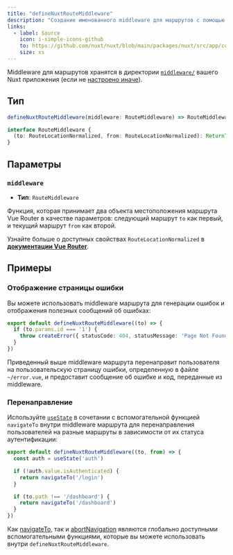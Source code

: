 ```yaml
---
title: "defineNuxtRouteMiddleware"
description: "Создание именованного middleware для маршрутов с помощью функции-помощника defineNuxtRouteMiddleware."
links:
  - label: Source
    icon: i-simple-icons-github
    to: https://github.com/nuxt/nuxt/blob/main/packages/nuxt/src/app/composables/router.ts
    size: xs
---
```


Middleware для маршрутов хранятся в директории [`middleware/`](/docs/guide/directory-structure/middleware) вашего Nuxt приложения (если не [настроено иначе](/docs/api/nuxt-config#middleware)).

## Тип

```ts
defineNuxtRouteMiddleware(middleware: RouteMiddleware) => RouteMiddleware

interface RouteMiddleware {
  (to: RouteLocationNormalized, from: RouteLocationNormalized): ReturnType<NavigationGuard>
}
```

## Параметры

### `middleware`

- **Тип**: `RouteMiddleware`

Функция, которая принимает два объекта местоположения маршрута Vue Router в качестве параметров: следующий маршрут `to` как первый, и текущий маршрут `from` как второй.

Узнайте больше о доступных свойствах `RouteLocationNormalized` в **[документации Vue Router](https://router.vuejs.org/api/type-aliases/RouteLocationNormalized.html)**.

## Примеры

### Отображение страницы ошибки

Вы можете использовать middleware маршрута для генерации ошибок и отображения полезных сообщений об ошибках:

```ts [middleware/error.ts]
export default defineNuxtRouteMiddleware((to) => {
  if (to.params.id === '1') {
    throw createError({ statusCode: 404, statusMessage: 'Page Not Found' })
  }
})
```

Приведенный выше middleware маршрута перенаправит пользователя на пользовательскую страницу ошибки, определенную в файле `~/error.vue`, и предоставит сообщение об ошибке и код, переданные из middleware.

### Перенаправление

Используйте [`useState`](/docs/api/composables/use-state) в сочетании с вспомогательной функцией `navigateTo` внутри middleware маршрута для перенаправления пользователей на разные маршруты в зависимости от их статуса аутентификации:

```ts [middleware/auth.ts]
export default defineNuxtRouteMiddleware((to, from) => {
  const auth = useState('auth')

  if (!auth.value.isAuthenticated) {
    return navigateTo('/login')
  }

  if (to.path !== '/dashboard') {
    return navigateTo('/dashboard')
  }
})
```

Как [navigateTo](/docs/api/utils/navigate-to), так и [abortNavigation](/docs/api/utils/abort-navigation) являются глобально доступными вспомогательными функциями, которые вы можете использовать внутри `defineNuxtRouteMiddleware`.